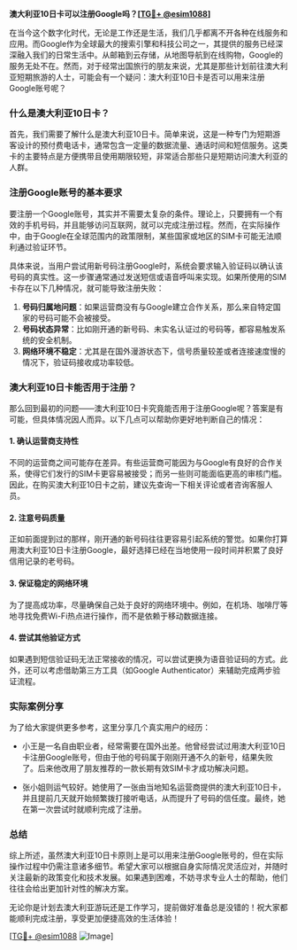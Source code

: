 **澳大利亚10日卡可以注册Google吗？[[TG💪+ @esim1088](https://t.me/s/esim1088)]**

在当今这个数字化时代，无论是工作还是生活，我们几乎都离不开各种在线服务和应用。而Google作为全球最大的搜索引擎和科技公司之一，其提供的服务已经深深融入我们的日常生活中。从邮箱到云存储，从地图导航到在线购物，Google的服务无处不在。然而，对于经常出国旅行的朋友来说，尤其是那些计划前往澳大利亚短期旅游的人士，可能会有一个疑问：澳大利亚10日卡是否可以用来注册Google账号呢？

### 什么是澳大利亚10日卡？

首先，我们需要了解什么是澳大利亚10日卡。简单来说，这是一种专门为短期游客设计的预付费电话卡，通常包含一定量的数据流量、通话时间和短信服务。这类卡的主要特点是方便携带且使用期限较短，非常适合那些只是短期访问澳大利亚的人群。

### 注册Google账号的基本要求

要注册一个Google账号，其实并不需要太复杂的条件。理论上，只要拥有一个有效的手机号码，并且能够访问互联网，就可以完成注册过程。然而，在实际操作中，由于Google在全球范围内的政策限制，某些国家或地区的SIM卡可能无法顺利通过验证环节。

具体来说，当用户尝试用新号码注册Google时，系统会要求输入验证码以确认该号码的真实性。这一步骤通常通过发送短信或语音呼叫来实现。如果所使用的SIM卡存在以下几种情况，就可能导致注册失败：

1. **号码归属地问题**：如果运营商没有与Google建立合作关系，那么来自特定国家的号码可能不会被接受。
2. **号码状态异常**：比如刚开通的新号码、未实名认证过的号码等，都容易触发系统的安全机制。
3. **网络环境不稳定**：尤其是在国外漫游状态下，信号质量较差或者连接速度慢的情况下，验证码接收成功率较低。

### 澳大利亚10日卡能否用于注册？

那么回到最初的问题——澳大利亚10日卡究竟能否用于注册Google呢？答案是有可能，但具体情况因人而异。以下几点可以帮助你更好地判断自己的情况：

#### 1. 确认运营商支持性
不同的运营商之间可能存在差异。有些运营商可能因为与Google有良好的合作关系，使得它们发行的SIM卡更容易被接受；而另一些则可能面临更高的审核门槛。因此，在购买澳大利亚10日卡之前，建议先查询一下相关评论或者咨询客服人员。

#### 2. 注意号码质量
正如前面提到过的那样，刚开通的新号码往往更容易引起系统的警觉。如果你打算用澳大利亚10日卡注册Google，最好选择已经在当地使用一段时间并积累了良好信用记录的老号码。

#### 3. 保证稳定的网络环境
为了提高成功率，尽量确保自己处于良好的网络环境中。例如，在机场、咖啡厅等地寻找免费Wi-Fi热点进行操作，而不是依赖于移动数据连接。

#### 4. 尝试其他验证方式
如果遇到短信验证码无法正常接收的情况，可以尝试更换为语音验证码的方式。此外，还可以考虑借助第三方工具（如Google Authenticator）来辅助完成两步验证流程。

### 实际案例分享

为了给大家提供更多参考，这里分享几个真实用户的经历：

- 小王是一名自由职业者，经常需要在国外出差。他曾经尝试过用澳大利亚10日卡注册Google账号，但由于他的号码属于刚刚开通不久的新号，结果失败了。后来他改用了朋友推荐的一款长期有效SIM卡才成功解决问题。
  
- 张小姐则运气较好。她使用了一张由当地知名运营商提供的澳大利亚10日卡，并且提前几天就开始频繁拨打接听电话，从而提升了号码的信任度。最终，她在第一次尝试时就顺利完成了注册。

### 总结

综上所述，虽然澳大利亚10日卡原则上是可以用来注册Google账号的，但在实际操作过程中仍需注意诸多细节。希望大家可以根据自身实际情况灵活应对，并随时关注最新的政策变化和技术发展。如果遇到困难，不妨寻求专业人士的帮助，他们往往会给出更加针对性的解决方案。

无论你是计划去澳大利亚游玩还是工作学习，提前做好准备总是没错的！祝大家都能顺利完成注册，享受更加便捷高效的生活体验！

[[TG💪+ @esim1088](https://t.me/s/esim1088) ![Image](https://i.postimg.cc/4NQfJmqS/Snipaste-2025-05-13-00-14-12.png)]